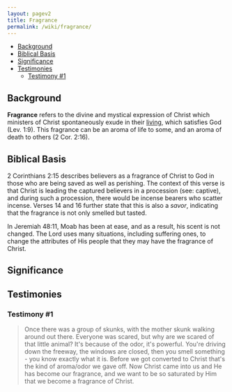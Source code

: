 ```yaml
---
layout: pagev2
title: Fragrance
permalink: /wiki/fragrance/
---
```

- [Background](#background)
- [Biblical Basis](#biblical-basis)
- [Significance](#significance)
- [Testimonies](#testimonies)
  - [Testimony #1](#testimony-1)

## Background

**Fragrance** refers to the divine and mystical expression of Christ which ministers of Christ spontaneously exude in their [living](../person_living), which satisfies God (Lev. 1:9). This fragrance can be an aroma of life to some, and an aroma of death to others (2 Cor. 2:16). 

## Biblical Basis

2 Corinthians 2:15 describes believers as a fragrance of Christ to God in those who are being saved as well as perishing. The context of this verse is that Christ is leading the captured believers in a procession (see: captive), and during such a procession, there would be incense bearers who scatter incense. Verses 14 and 16 further state that this is also a *savor*, indicating that the fragrance is not only smelled but tasted. 

In Jeremiah 48:11, Moab has been at ease, and as a result, his scent is not changed. The Lord uses many situations, including suffering ones, to change the attributes of His people that they may have the fragrance of Christ.

## Significance

## Testimonies

### Testimony #1

>Once there was a group of skunks, with the mother skunk walking around out there. Everyone was scared, but why are we scared of that little animal? It's because of the odor, it's powerful. You're driving down the freeway, the windows are closed, then you smell something - you know exactly what it is. Before we got converted to Christ that's the kind of aroma/odor we gave off. Now Christ came into us and He has become our fragrance, and we want to be so saturated by Him that we become a fragrance of Christ.

